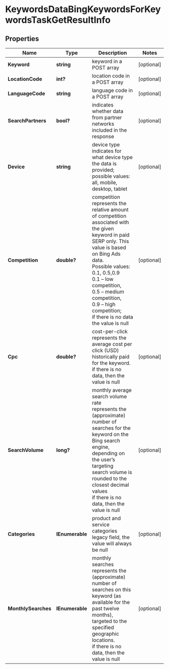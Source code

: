 # KeywordsDataBingKeywordsForKeywordsTaskGetResultInfo


## Properties

| Name | Type | Description | Notes |
|------------ | ------------- | ------------- | -------------|
**Keyword** | **string** | keyword in a POST array |[optional]|
**LocationCode** | **int?** | location code in a POST array |[optional]|
**LanguageCode** | **string** | language code in a POST array |[optional]|
**SearchPartners** | **bool?** | indicates whether data from partner networks included in the response |[optional]|
**Device** | **string** | device type<br>indicates for what device type the data is provided;<br>possible values: all, mobile, desktop, tablet |[optional]|
**Competition** | **double?** | competition<br>represents the relative amount of competition associated with the given keyword in paid SERP only. This value is based on Bing Ads data.<br>Possible values: 0.1, 0.5,0.9 <br>0.1 – low competition,<br>0.5 – medium competition,<br>0.9 – high competition;<br>if there is no data the value is null |[optional]|
**Cpc** | **double?** | cost-per-click<br>represents the average cost per click (USD) historically paid for the keyword.<br>if there is no data, then the value is null |[optional]|
**SearchVolume** | **long?** | monthly average search volume rate<br>represents the (approximate) number of searches for the keyword on the Bing search engine, depending on the user’s targeting<br>search volume is rounded to the closest decimal values<br>if there is no data, then the value is null |[optional]|
**Categories** | **IEnumerable<string>** | product and service categories<br>legacy field, the value will always be null |[optional]|
**MonthlySearches** | **IEnumerable<MonthlySearchesInfo>** | monthly searches<br>represents the (approximate) number of searches on this keyword (as available for the past twelve months), targeted to the specified geographic locations.<br>if there is no data, then the value is null |[optional]|